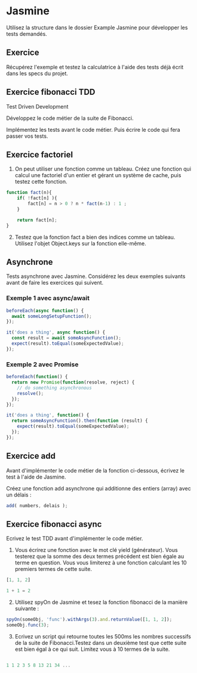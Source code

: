 # Jasmine

Utilisez la structure dans le dossier Example Jasmine pour développer les tests demandés.

## Exercice

Récupérez l'exemple et testez la calculatrice à l'aide des tests déjà écrit dans les specs du projet.

## Exercice fibonacci TDD

Test Driven Development

Développez le code métier de la suite de Fibonacci.

Implémentez les tests avant le code métier. Puis écrire le code qui fera passer vos tests.

## Exercice factoriel

1. On peut utiliser une fonction comme un tableau. Créez une fonction qui calcul une factoriel d'un entier et gérant un système de cache, puis testez cette fonction.

```js
function fact(n){
    if( !fact[n] ){
        fact[n] = n > 0 ? n * fact(n-1) : 1 ;
    }

    return fact[n];
}

```

2. Testez que la fonction fact a bien des indices comme un tableau. Utilisez l'objet Object.keys sur la fonction elle-même.

## Asynchrone

Tests asynchrone avec Jasmine. Considérez les deux exemples suivants avant de faire les exercices qui suivent.

### Exemple 1 avec async/await

```js
beforeEach(async function() {
  await someLongSetupFunction();
});

it('does a thing', async function() {
  const result = await someAsyncFunction();
  expect(result).toEqual(someExpectedValue);
});
```

### Exemple 2 avec Promise

```js
beforeEach(function() {
  return new Promise(function(resolve, reject) {
    // do something asynchronous
    resolve();
  });
});

it('does a thing', function() {
  return someAsyncFunction().then(function (result) {
    expect(result).toEqual(someExpectedValue);
  });
});
```

## Exercice add

Avant d'implémenter le code métier de la fonction ci-dessous, écrivez le test à l'aide de Jasmine.

Créez une fonction add asynchrone qui additionne des entiers (array) avec un délais :

```js
add( numbers, delais );
```

## Exercice fibonacci async 

Ecrivez le test TDD avant d'implémenter le code métier. 

1. Vous écrirez une fonction avec le mot clé yield (générateur). Vous testerez que la somme des deux termes précédent est bien égale au terme en question. Vous vous limiterez à une fonction calculant les 10 premiers termes de cette suite.

```js
[1, 1, 2] 

1 + 1 = 2
```

2. Utilisez spyOn de Jasmine et tesez la fonction fibonacci de la manière suivante :

```js
spyOn(someObj, 'func').withArgs(3).and.returnValue([1, 1, 2]);
someObj.func(3); 
```

3. Ecrivez un script qui retourne toutes les 500ms les nombres successifs de la suite de Fibonacci.Testez dans un deuxième test que cette suite est bien égal à ce qui suit. Limitez vous à 10 termes de la suite.

```js

1 1 2 3 5 8 13 21 34 ...

```